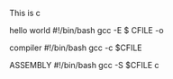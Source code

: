 This is c

hello world
#!/bin/bash
gcc -E $ CFILE -o 

compiler
#!/bin/bash
gcc -c $CFILE

ASSEMBLY
#!/bin/bash
gcc -S $CFILE
c
